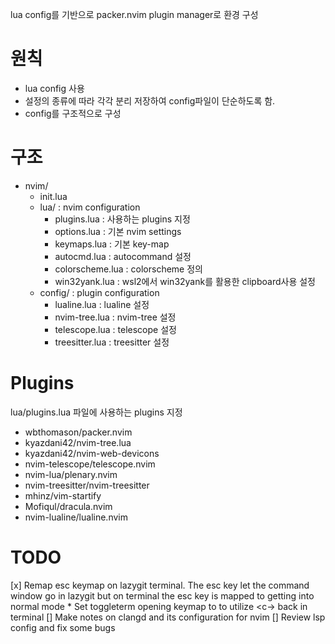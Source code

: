 lua config를 기반으로 packer.nvim plugin manager로 환경 구성

# 원칙
* lua config 사용
* 설정의 종류에 따라 각각 분리 저장하여 config파일이 단순하도록 함.
* config를 구조적으로 구성

# 구조
* nvim/
    * init.lua
    * lua/ : nvim configuration
        * plugins.lua : 사용하는 plugins 지정
        * options.lua : 기본 nvim settings
        * keymaps.lua : 기본 key-map
        * autocmd.lua : autocommand 설정
        * colorscheme.lua : colorscheme 정의
        * win32yank.lua : wsl2에서 win32yank를 활용한 clipboard사용 설정
    * config/ : plugin configuration
        * lualine.lua : lualine 설정
        * nvim-tree.lua : nvim-tree 설정
        * telescope.lua : telescope 설정
        * treesitter.lua : treesitter 설정 

# Plugins
lua/plugins.lua 파일에 사용하는 plugins 지정
* wbthomason/packer.nvim
* kyazdani42/nvim-tree.lua
* kyazdani42/nvim-web-devicons
* nvim-telescope/telescope.nvim
* nvim-lua/plenary.nvim
* nvim-treesitter/nvim-treesitter
* mhinz/vim-startify
* Mofiqul/dracula.nvim
* nvim-lualine/lualine.nvim

# TODO
[x] Remap esc keymap on lazygit terminal. The esc key let the command window go in lazygit but on terminal the esc key is mapped to getting into normal mode
    * Set toggleterm opening keymap to <m-0> to utilize <c-\> back in terminal 
[] Make notes on clangd and its configuration for nvim
[] Review lsp config and fix some bugs

